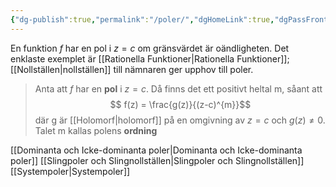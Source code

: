 ```yaml
---
{"dg-publish":true,"permalink":"/poler/","dgHomeLink":true,"dgPassFrontmatter":false}
---
```


En funktion $f$ har en pol i $z=c$ om gränsvärdet är oändligheten. Det enklaste exemplet är [[Rationella Funktioner|Rationella Funktioner]]; [[Nollställen|nollställen]] till nämnaren ger upphov till poler.

> Anta att $f$ har en **pol** i $z=c$. Då finns det ett positivt heltal m, såant att
> $$ f(z) = \frac{g(z)}{(z-c)^{m}}$$
> där g är [[Holomorf|holomorf]] på en omgivning av $z=c$ och $g(z)\neq0$. Talet m kallas polens **ordning**

[[Dominanta och Icke-dominanta poler|Dominanta och Icke-dominanta poler]]
[[Slingpoler och Slingnollställen|Slingpoler och Slingnollställen]]
[[Systempoler|Systempoler]]